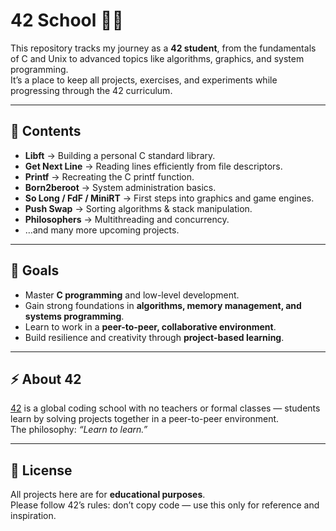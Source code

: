 # 42 School 🏴‍☠️

This repository tracks my journey as a **42 student**, from the fundamentals of C and Unix to advanced topics like algorithms, graphics, and system programming.  
It’s a place to keep all projects, exercises, and experiments while progressing through the 42 curriculum.

---

## 📂 Contents
- **Libft** → Building a personal C standard library.  
- **Get Next Line** → Reading lines efficiently from file descriptors.  
- **Printf** → Recreating the C printf function.  
- **Born2beroot** → System administration basics.  
- **So Long / FdF / MiniRT** → First steps into graphics and game engines.  
- **Push Swap** → Sorting algorithms & stack manipulation.  
- **Philosophers** → Multithreading and concurrency.  
- …and many more upcoming projects.  

---

## 🎯 Goals
- Master **C programming** and low-level development.  
- Gain strong foundations in **algorithms, memory management, and systems programming**.  
- Learn to work in a **peer-to-peer, collaborative environment**.  
- Build resilience and creativity through **project-based learning**.  

---

## ⚡ About 42
[42](https://42.fr/en/homepage/) is a global coding school with no teachers or formal classes — students learn by solving projects together in a peer-to-peer environment.  
The philosophy: *“Learn to learn.”*

---

## 📜 License
All projects here are for **educational purposes**.  
Please follow 42’s rules: don’t copy code — use this only for reference and inspiration.
